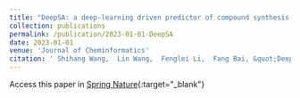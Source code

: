 ```yaml
---
title: "DeepSA: a deep-learning driven predictor of compound synthesis accessibility"
collection: publications
permalink: /publication/2023-01-01-DeepSA
date: 2023-01-01
venue: 'Journal of Cheminformatics'
citation: ' Shihang Wang,  Lin Wang,  Fenglei Li,  Fang Bai, &quot;DeepSA: a deep-learning driven predictor of compound synthesis accessibility.&quot; Journal of Cheminformatics, 2023.'
---
```

Access this paper in [Spring Nature](https://jcheminf.biomedcentral.com/articles/10.1186/s13321-023-00771-3){:target="_blank"}